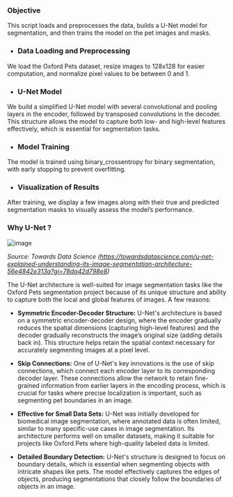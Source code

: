 ### Objective

This script loads and preprocesses the data, builds a U-Net model for segmentation, and then trains the model on the pet images and masks.

- ### Data Loading and Preprocessing

We load the Oxford Pets dataset, resize images to 128x128 for easier computation, and normalize pixel values to be between 0 and 1.

- ### U-Net Model

We build a simplified U-Net model with several convolutional and pooling layers in the encoder, followed by transposed convolutions in the decoder. This structure allows the model to capture both low- and high-level features effectively, which is essential for segmentation tasks.

- ### Model Training

The model is trained using binary_crossentropy for binary segmentation, with early stopping to prevent overfitting.

- ### Visualization of Results

After training, we display a few images along with their true and predicted segmentation masks to visually assess the model’s performance.

### Why U-Net ?

![image](https://github.com/user-attachments/assets/e7290bcd-b757-4608-a668-6bc1368a4b57)

*Source: Towards Data Science (https://towardsdatascience.com/u-net-explained-understanding-its-image-segmentation-architecture-56e4842e313a?gi=78da42d798e8)*


The U-Net architecture is well-suited for image segmentation tasks like the Oxford Pets segmentation project because of its unique structure and ability to capture both the local and global features of images. A few reasons:

- **Symmetric Encoder-Decoder Structure:** U-Net's architecture is based on a symmetric encoder-decoder design, where the encoder gradually reduces the spatial dimensions (capturing high-level features) and the decoder gradually reconstructs the image’s original size (adding details back in). This structure helps retain the spatial context necessary for accurately segmenting images at a pixel level.

- **Skip Connections:** One of U-Net's key innovations is the use of skip connections, which connect each encoder layer to its corresponding decoder layer. These connections allow the network to retain fine-grained information from earlier layers in the encoding process, which is crucial for tasks where precise localization is important, such as segmenting pet boundaries in an image.

- **Effective for Small Data Sets:** U-Net was initially developed for biomedical image segmentation, where annotated data is often limited, similar to many specific-use cases in image segmentation. Its architecture performs well on smaller datasets, making it suitable for projects like Oxford Pets where high-quality labeled data is limited.

- **Detailed Boundary Detection:** U-Net's structure is designed to focus on boundary details, which is essential when segmenting objects with intricate shapes like pets. The model effectively captures the edges of objects, producing segmentations that closely follow the boundaries of objects in an image.
